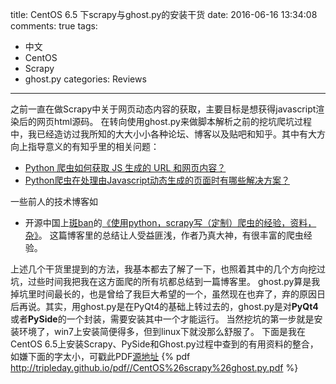 title: CentOS 6.5 下scrapy与ghost.py的安装干货
date: 2016-06-16 13:34:08
comments: true
tags: 
 - 中文
 - CentOS
 - Scrapy
 - ghost.py
categories: Reviews
---
之前一直在做Scrapy中关于网页动态内容的获取，主要目标是想获得javascript渲染后的网页html源码。
在转向使用ghost.py来做脚本解析之前的挖坑爬坑过程中，我已经造访过我所知的大大小小各种论坛、博客以及贴吧和知乎。其中有大方向上指导意义的有知乎里的相关问题：
* [Python 爬虫如何获取 JS 生成的 URL 和网页内容？](https://www.zhihu.com/question/21471960)
* [Python爬虫在处理由Javascript动态生成的页面时有哪些解决方案？](https://www.zhihu.com/question/36450326)

一些前人的技术博客如
* 开源中国上[斑ban](http://my.oschina.net/u/1024140?ft=blog)的[《使用python，scrapy写（定制）爬虫的经验，资料，杂》](http://my.oschina.net/u/1024140/blog/188154)。
这篇博客里的总结让人受益匪浅，作者乃真大神，有很丰富的爬虫经验。

上述几个干货里提到的方法，我基本都去了解了一下，也照着其中的几个方向挖过坑，过些时间我把我在这方面爬的所有坑都总结到一篇博客里。
ghost.py算是我掉坑里时间最长的，也是曾给了我巨大希望的一个，虽然现在也弃了，弃的原因日后再说。其实，用ghost.py是在PyQt4的基础上转过去的，ghost.py是对**PyQt4**或者**PySide**的一个封装，需要安装其中一个才能运行。
当然挖坑的第一步就是安装环境了，win7上安装简便得多，但到linux下就没那么舒服了。
下面是我在CentOS 6.5上安装Scrapy、PySide和Ghost.py过程中查到的有用资料的整合，如嫌下面的字太小，可戳此PDF[源地址](http://tripleday.github.io/pdf//CentOS%26scrapy%26ghost.py.pdf)
{% pdf http://tripleday.github.io/pdf//CentOS%26scrapy%26ghost.py.pdf %}

